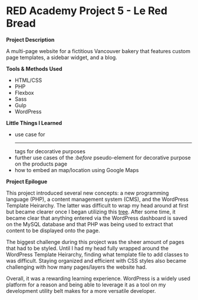 # RED Academy Project 5 - Le Red Bread

**Project Description**

 A multi-page website for a fictitious Vancouver bakery that features custom page templates, a sidebar widget, and a blog.

**Tools & Methods Used**

- HTML/CSS
- PHP
- Flexbox
- Sass
- Gulp
- WordPress

**Little Things I Learned**

- use case for _<hr>_ tags for decorative purposes
- further use cases of the _:before_ pseudo-element for decorative purpose on the products page
- how to embed an map/location using Google Maps

**Project Epilogue**

This project introduced several new concepts: a new programming language (PHP), a content management system (CMS), and the WordPress Template Heirarchy. The latter was difficult to wrap my head around at first but became clearer once I began utilizing this [tree](http://wphierarchy.com/). After some time, it became clear that anything entered via the WordPress dashboard is saved on the MySQL database and that PHP was being used to extract that content to be displayed onto the page.

The biggest challenge during this project was the sheer amount of pages that had to be styled. Until I had my head fully wrapped around the WordPress Template Heirarchy, finding what template file to add classes to was difficult. Staying organized and efficient with CSS styles also became challenging with how many pages/layers the website had.

Overall, it was a rewarding learning experience. WordPress is a widely used platform for a reason and being able to leverage it as a tool on my development utility belt makes for a more versatile developer.
